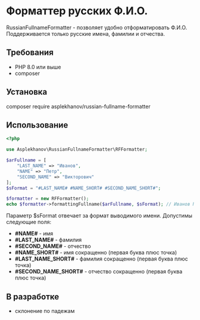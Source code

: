 # Форматтер русских Ф.И.О.

RussianFullnameFormatter - позволяет удобно отформатировать Ф.И.О. Поддерживается только русские имена, фамилии и отчества.

## Требования

- PHP 8.0 или выше
- composer

## Установка

composer require asplekhanov/russian-fullname-formatter

## Использование
```php
<?php  

use Asplekhanov\RussianFullnameFormatter\RFFormatter;

$arFullname = [
    "LAST_NAME" => "Иванов",
    "NAME" => "Петр",
    "SECOND_NAME" => "Викторович"
];
$sFormat = "#LAST_NAME# #NAME_SHORT# #SECOND_NAME_SHORT#";

$formatter = new RFFormatter();  
echo $formatter->formattingFullname($arFullname, $sFormat); // Иванов П. В.
```

Параметр $sFormat отвечает за формат выводимого имени. Допустимы следующие поля:

- **#NAME#** - имя
- **#LAST_NAME#** - фамилия
- **#SECOND_NAME#** - отчество
- **#NAME_SHORT#** - имя сокращенно (первая буква плюс точка)
- **#LAST_NAME_SHORT#** - фамилия сокращенно (первая буква плюс точка)
- **#SECOND_NAME_SHORT#** - отчество сокращенно (первая буква плюс точка)

## В разработке
 - склонение по падежам